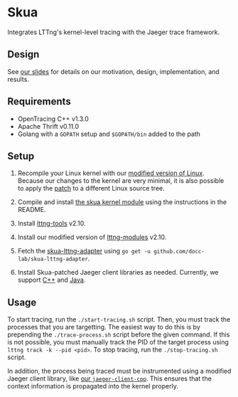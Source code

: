 # Skua
Integrates LTTng's kernel-level tracing with the Jaeger trace framework. 

## Design
See [our slides](http://math.mit.edu/research/highschool/primes/materials/2018/conf/12-4%20Sheth-Sun.pdf) for details on our motivation, design, implementation, and results. 

## Requirements
- OpenTracing C++ v1.3.0
- Apache Thrift v0.11.0
- Golang with a `GOPATH` setup and `$GOPATH/bin` added to the path

## Setup
1. Recompile your Linux kernel with our [modified version of Linux](https://github.com/docc-lab/skua-linux-lttng). Because our changes to the kernel are very minimal, it is also possible to apply the [patch](https://github.com/docc-lab/skua-linux-lttng/compare/a3225b07d9437791069476cc1669f879d2cf6bb2...master.patch) to a different Linux source tree. 

2. Compile and install [the skua kernel module](https://github.com/docc-lab/skua-jaeger-ctx) using the instructions in the README. 

3. Install [lttng-tools](https://github.com/docc-lab/skua-lttng-tools/) v2.10. 

4. Install our modified version of [lttng-modules](https://github.com/docc-lab/skua-lttng-modules) v2.10. 

5. Fetch the [skua-lttng-adapter](https://github.com/docc-lab/skua-lttng-adapter) using `go get -u github.com/docc-lab/skua-lttng-adapter`. 

6. Install Skua-patched Jaeger client libraries as needed. Currently, we support [C++](https://github.com/docc-lab/skua-jaeger-client-cpp) and [Java](https://github.com/docc-lab/skua-jaeger-client-java). 

## Usage
To start tracing, run the `./start-tracing.sh` script. Then, you must track the processes that you are targetting. The easiest way to do this is by prepending the `./trace-process.sh` script before the given command. If this is not possible, you must manually track the PID of the target process using `lttng track -k --pid <pid>`. To stop tracing, run the `./stop-tracing.sh` script. 

In addition, the process being traced must be instrumented using a modified Jaeger client library, like [our `jaeger-client-cpp`](https://github.com/SkuaTracing/jaeger-client-cpp). This ensures that the context information is propagated into the kernel properly. 
